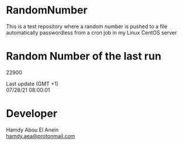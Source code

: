 # RandomNumber    
This is a test repository where a random number is pushed to a file automatically passwordless from a cron job in my Linux CentOS server    
# Random Number of the last run   
22900
      
Last update (GMT +1)    
07/28/21 08:00:01
# Developer    
Hamdy Abou El Anein   
hamdy.aea@protonmail.com
